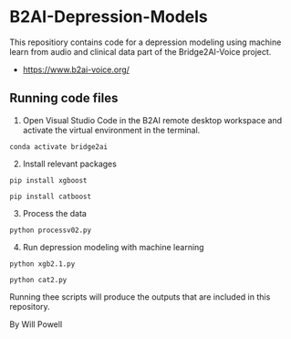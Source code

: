 # B2AI-Depression-Models

This repositiory contains code for a depression modeling using machine learn from audio and clinical data part of the Bridge2AI-Voice project.
 - https://www.b2ai-voice.org/


## Running code files

1.  Open Visual Studio Code in the B2AI remote desktop workspace and activate the virtual environment in the terminal.
```
conda activate bridge2ai
```

2. Install relevant packages
```
pip install xgboost
```
```
pip install catboost
```

3. Process the data
```
python processv02.py
```
4. Run depression modeling with machine learning
```
python xgb2.1.py
```
```
python cat2.py
```

Running thee scripts will produce the outputs that are included in this repository.

By Will Powell
